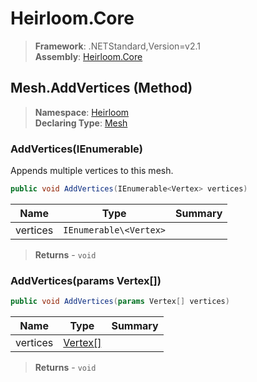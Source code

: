 # Heirloom.Core

> **Framework**: .NETStandard,Version=v2.1  
> **Assembly**: [Heirloom.Core][0]

## Mesh.AddVertices (Method)

> **Namespace**: [Heirloom][0]  
> **Declaring Type**: [Mesh][1]

### AddVertices(IEnumerable<Vertex>)

Appends multiple vertices to this mesh.

```cs
public void AddVertices(IEnumerable<Vertex> vertices)
```

| Name     | Type                   | Summary |
|----------|------------------------|---------|
| vertices | `IEnumerable\<Vertex>` |         |

> **Returns** - `void`

### AddVertices(params Vertex[])

```cs
public void AddVertices(params Vertex[] vertices)
```

| Name     | Type          | Summary |
|----------|---------------|---------|
| vertices | [Vertex[]][2] |         |

> **Returns** - `void`

[0]: ../../../Heirloom.Core.md
[1]: ../Mesh.md
[2]: ../Vertex.md
